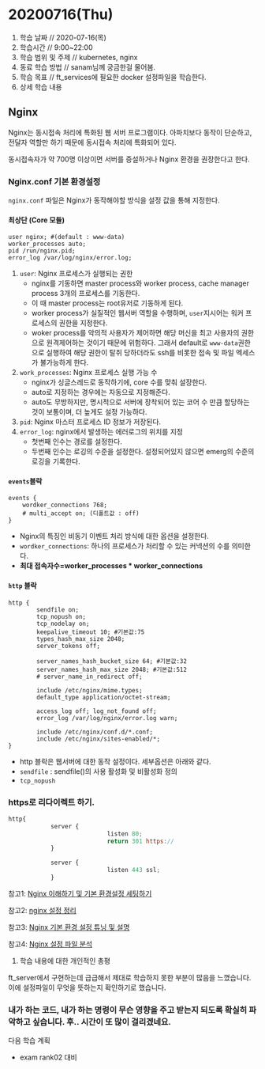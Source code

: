 # 20200716\(Thu\)

1. 학습 날짜 // 2020-07-16\(목\)
2. 학습시간 // 9:00~22:00
3. 학습 범위 및 주제 // kubernetes, nginx
4. 동료 학습 방법 // sanam님께 궁금한걸 물어봄.
5. 학습 목표 // ft\_services에 필요한 docker 설정파일을 학습한다.
6. 상세 학습 내용

## Nginx

Nginx는 동시접속 처리에 특화된 웹 서버 프로그램이다. 아파치보다 동작이 단순하고, 전달자 역할만 하기 때문에 동시접속 처리에 특화되어 있다.

동시접속자가 약 700명 이상이면 서버를 증설하거나 Nginx 환경을 권장한다고 한다.

### Nginx.conf 기본 환경설정

`nginx.conf` 파일은 Nginx가 동작해야할 방식을 설정 값을 통해 지정한다.

#### 최상단 \(Core 모듈\)

```text
user nginx; #(default : www-data)
worker_processes auto;
pid /run/nginx.pid;
error_log /var/log/nginx/error.log;
```

1. `user`: Nginx 프로세스가 실행되는 권한
   * nginx를 기동하면 master process와 worker process, cache manager process 3개의 프로세스를 기동한다.
   * 이 때 master process는 root유저로 기동하게 된다.
   * worker process가 실질적인 웹서버 역할을 수행하며, `user`지시어는 워커 프로세스의 권한을 지정한다.
   * woker process를 악의적 사용자가 제어하면 해당 머신을 최고 사용자의 권한으로 원격제어하는 것이기 때문에 위험하다. 그래서 default로 `www-data`권한으로 실행하여 해당 권한이 탈취 당하더라도 ssh를 비롯한 접속 및 파일 엑세스가 불가능하게 한다.
2. `work_processes`: Nginx 프로세스 실행 가능 수
   * nginx가 싱글스레드로 동작하기에, core 수를 맞춰 설장한다.
   * auto로 지정하는 경우에는 자동으로 지정해준다.
   * auto도 무방하지만, 명시적으로 서버에 장착되어 있는 코어 수 만큼 할당하는 것이 보통이며, 더 높게도 설정 가능하다.
3. `pid`: Nginx 마스터 프로세스 ID 정보가 저장된다.
4. `error_log`: nginx에서 발생하는 에러로그의 위치를 지정
   * 첫번째 인수는 경로를 설정한다.
   * 두번째 인수는 로깅의 수준을 설정한다. 설정되어있지 않으면 emerg의 수준의 로깅을 기록한다.

#### `events`블락

```text
events {
    wordker_connections 768;
    # multi_accept on; (디폴트값 : off)
}
```

* Nginx의 특징인 비동기 이벤트 처리 방식에 대한 옵션을 설정한다.
* `wordker_connections`: 하나의 프로세스가 처리할 수 있는 커넥션의 수를 의미한다.
* **최대 접속자수=worker\_processes \* worker\_connections**

#### `http` 블락

```text
http {
        sendfile on;
        tcp_nopush on;
        tcp_nodelay on;
        keepalive_timeout 10; #기본값:75
        types_hash_max_size 2048;
        server_tokens off;

        server_names_hash_bucket_size 64; #기본값:32
        server_names_hash_max_size 2048; #기본값:512
        # server_name_in_redirect off;

        include /etc/nginx/mime.types;
        default_type application/octet-stream;

        access_log off; log_not_found off;
        error_log /var/log/nginx/error.log warn;

        include /etc/nginx/conf.d/*.conf;
        include /etc/nginx/sites-enabled/*;
}
```

* http 블락은 웹서버에 대한 동작 설정이다. 세부옵션은 아래와 같다.
* `sendfile` : sendfile\(\)의 사용 활성화 및 비활성화 정의
* `tcp_nopush`

### https로 리다이렉트 하기.

```jsx
http{
            server {
                            listen 80;
                            return 301 https://
            }

            server {
                            listen 443 ssl;
            }
```

참고1: [Nginx 이해하기 및 기본 환경설정 세팅하기](https://whatisthenext.tistory.com/123)

참고2: [nginx 설정 정리](http://bong8nim.com/post/programming/etc/nginx-config-manual/)

참고3: [Nginx 기본 환경 설정 튜닝 및 설명](https://extrememanual.net/9976)

참고4: [Nginx 설정 파일 분석](https://dangerzo.tistory.com/entry/NginX-%EC%84%A4%EC%A0%95%ED%8C%8C%EC%9D%BC-%EB%B6%84%EC%84%9D)

1. 학습 내용에 대한 개인적인 총평

ft\_server에서 구현하는데 급급해서 제대로 학습하지 못한 부분이 많음을 느꼈습니다. 이에 설정파일이 무엇을 뜻하는지 확인하기로 했습니다.

### 내가 하는 코드, 내가 하는 명령이 무슨 영향을 주고 받는지 되도록 확실히 파악하고 싶습니다. 후.. 시간이 또 많이 걸리겠네요.

다음 학습 계획

* exam rank02 대비

